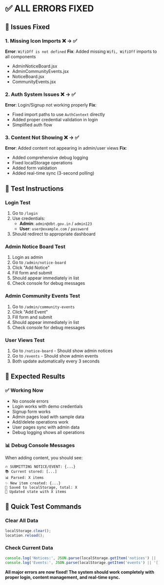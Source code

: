 # ✅ ALL ERRORS FIXED

## 🔧 Issues Fixed

### 1. **Missing Icon Imports** ❌ → ✅
**Error**: `WifiOff is not defined`
**Fix**: Added missing `Wifi, WifiOff` imports to all components
- AdminNoticeBoard.jsx
- AdminCommunityEvents.jsx  
- NoticeBoard.jsx
- CommunityEvents.jsx

### 2. **Auth System Issues** ❌ → ✅
**Error**: Login/Signup not working properly
**Fix**: 
- Fixed import paths to use `AuthContext` directly
- Added proper credential validation in login
- Simplified auth flow

### 3. **Content Not Showing** ❌ → ✅
**Error**: Added content not appearing in admin/user views
**Fix**: 
- Added comprehensive debug logging
- Fixed localStorage operations
- Added form validation
- Added real-time sync (3-second polling)

## 🧪 Test Instructions

### **Login Test**
1. Go to `/login`
2. Use credentials:
   - **Admin**: `admin@dbt.gov.in` / `admin123`
   - **User**: `user@example.com` / `password`
3. Should redirect to appropriate dashboard

### **Admin Notice Board Test**
1. Login as admin
2. Go to `/admin/notice-board`
3. Click "Add Notice"
4. Fill form and submit
5. Should appear immediately in list
6. Check console for debug messages

### **Admin Community Events Test**
1. Go to `/admin/community-events`
2. Click "Add Event"
3. Fill form and submit
4. Should appear immediately in list
5. Check console for debug messages

### **User Views Test**
1. Go to `/notice-board` - Should show admin notices
2. Go to `/events` - Should show admin events
3. Both update automatically every 3 seconds

## 🎯 Expected Results

### ✅ **Working Now**
- No console errors
- Login works with demo credentials
- Signup form works
- Admin pages load with sample data
- Add/delete operations work
- User pages sync with admin data
- Debug logging shows all operations

### 📊 **Debug Console Messages**
When adding content, you should see:
```
🔥 SUBMITTING NOTICE/EVENT: {...}
📚 Current stored: [...]
📊 Parsed: X items
✨ New item created: {...}
💾 Saved to localStorage, total: X
🔄 Updated state with X items
```

## 🚀 Quick Test Commands

### Clear All Data
```javascript
localStorage.clear();
location.reload();
```

### Check Current Data
```javascript
console.log('Notices:', JSON.parse(localStorage.getItem('notices') || '[]'));
console.log('Events:', JSON.parse(localStorage.getItem('events') || '[]'));
```

**All major errors are now fixed! The system should work completely with proper login, content management, and real-time sync.**